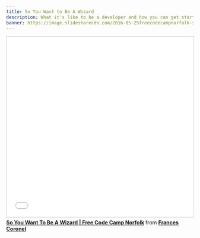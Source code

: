 ```yaml
---
title: So You Want to Be A Wizard
description: What it's like to be a developer and how you can get started.
banner: https://image.slidesharecdn.com/2016-05-25freecodecampnorfolk-soyouwanttobeawizard-171102222434/95/so-you-want-to-be-a-wizard-free-code-camp-norfolk-1-638.jpg?cb=1510969499
---
```


<iframe src="//www.slideshare.net/slideshow/embed_code/key/h2jIcRCWZAbDgj" width="595" height="485" frameborder="0" marginwidth="0" marginheight="0" scrolling="no" style="border:1px solid #CCC; border-width:1px; margin-bottom:5px; max-width: 100%;" allowfullscreen> </iframe> <div style="margin-bottom:5px"> <strong> <a href="//www.slideshare.net/FVCproductions/2016-0525-free-code-camp-norfolk-so-you-want-to-be-a-wizard" title="So You Want To Be A Wizard | Free Code Camp Norfolk" target="_blank">So You Want To Be A Wizard | Free Code Camp Norfolk</a> </strong> from <strong><a href="https://www.slideshare.net/FVCproductions" target="_blank">Frances Coronel</a></strong> </div>
